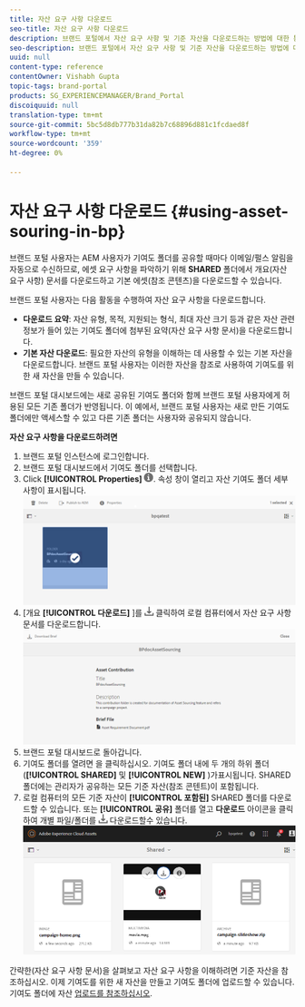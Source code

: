 ```yaml
---
title: 자산 요구 사항 다운로드
seo-title: 자산 요구 사항 다운로드
description: 브랜드 포털에서 자산 요구 사항 및 기준 자산을 다운로드하는 방법에 대한 통찰력을 얻을 수 있습니다.
seo-description: 브랜드 포털에서 자산 요구 사항 및 기준 자산을 다운로드하는 방법에 대한 통찰력을 얻을 수 있습니다.
uuid: null
content-type: reference
contentOwner: Vishabh Gupta
topic-tags: brand-portal
products: SG_EXPERIENCEMANAGER/Brand_Portal
discoiquuid: null
translation-type: tm+mt
source-git-commit: 5bc5d8db777b31da82b7c68896d881c1fcdaed8f
workflow-type: tm+mt
source-wordcount: '359'
ht-degree: 0%

---
```



# 자산 요구 사항 다운로드 {#using-asset-souring-in-bp}

브랜드 포털 사용자는 AEM 사용자가 기여도 폴더를 공유할 때마다 이메일/펄스 알림을 자동으로 수신하므로, 에셋 요구 사항을 파악하기 위해 **SHARED** 폴더에서 개요(자산 요구 사항) 문서를 다운로드하고 기본 에셋(참조 콘텐츠)을 다운로드할 수 있습니다.

브랜드 포털 사용자는 다음 활동을 수행하여 자산 요구 사항을 다운로드합니다.

* **다운로드 요약**: 자산 유형, 목적, 지원되는 형식, 최대 자산 크기 등과 같은 자산 관련 정보가 들어 있는 기여도 폴더에 첨부된 요약(자산 요구 사항 문서)을 다운로드합니다.
* **기본 자산 다운로드**: 필요한 자산의 유형을 이해하는 데 사용할 수 있는 기본 자산을 다운로드합니다. 브랜드 포털 사용자는 이러한 자산을 참조로 사용하여 기여도를 위한 새 자산을 만들 수 있습니다.

브랜드 포털 대시보드에는 새로 공유된 기여도 폴더와 함께 브랜드 포털 사용자에게 허용된 모든 기존 폴더가 반영됩니다. 이 예에서, 브랜드 포털 사용자는 새로 만든 기여도 폴더에만 액세스할 수 있고 다른 기존 폴더는 사용자와 공유되지 않습니다.

**자산 요구 사항을 다운로드하려면**

1. 브랜드 포털 인스턴스에 로그인합니다.
1. 브랜드 포털 대시보드에서 기여도 폴더를 선택합니다.
1. Click **[!UICONTROL Properties]** ![](assets/properties.png). 속성 창이 열리고 자산 기여도 폴더 세부 사항이 표시됩니다.
   ![](assets/download-asset-requirement1.png)
1. [개요 **[!UICONTROL 다운로드]** ]를 ![](assets/download.png) 클릭하여 로컬 컴퓨터에서 자산 요구 사항 문서를 다운로드합니다.
   ![](assets/download-asset-requirement2.png)
1. 브랜드 포털 대시보드로 돌아갑니다.
1. 기여도 폴더를 열려면 을 클릭하십시오. 기여도 폴더 내에 두 개의 하위 폴더(**[!UICONTROL SHARED]** 및 **[!UICONTROL NEW]** )가표시됩니다. SHARED 폴더에는 관리자가 공유하는 모든 기준 자산(참조 콘텐트)이 포함됩니다.
1. 로컬 컴퓨터의 모든 기준 자산이 **[!UICONTROL 포함된]** SHARED 폴더를 다운로드할 수 있습니다.
또는 **[!UICONTROL 공유]** 폴더를 열고 **다운로드** 아이콘을 클릭하여 개별 파일/폴더를 ![](assets/download.png) 다운로드할수 있습니다.
   ![](assets/download-asset-requirement3.png)

간략한(자산 요구 사항 문서)을 살펴보고 자산 요구 사항을 이해하려면 기준 자산을 참조하십시오. 이제 기여도를 위한 새 자산을 만들고 기여도 폴더에 업로드할 수 있습니다. 기여도 폴더에 자산 [업로드를 참조하십시오](brand-portal-upload-assets-to-contribution-folder.md).

